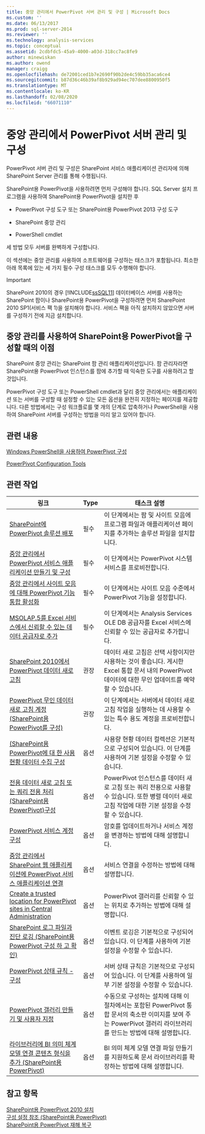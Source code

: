 ```yaml
---
title: 중앙 관리에서 PowerPivot 서버 관리 및 구성 | Microsoft Docs
ms.custom: ''
ms.date: 06/13/2017
ms.prod: sql-server-2014
ms.reviewer: ''
ms.technology: analysis-services
ms.topic: conceptual
ms.assetid: 2cdbfdc5-45a9-4000-a03d-318cc7ac8fe9
author: minewiskan
ms.author: owend
manager: craigg
ms.openlocfilehash: de72001ced1b7e2690f90b2de4c59bb35aca6ce4
ms.sourcegitcommit: b87d36c46b39af8b929ad94ec707dee8800950f5
ms.translationtype: MT
ms.contentlocale: ko-KR
ms.lasthandoff: 02/08/2020
ms.locfileid: "66071110"
---
```

# <a name="powerpivot-server-administration-and-configuration-in-central-administration"></a>중앙 관리에서 PowerPivot 서버 관리 및 구성
  PowerPivot 서버 관리 및 구성은 SharePoint 서비스 애플리케이션 관리자에 의해 SharePoint Server 관리를 통해 수행됩니다.  
  
 SharePoint용 PowerPivot을 사용하려면 먼저 구성해야 합니다. SQL Server 설치 프로그램을 사용하여 SharePoint용 PowerPivot을 설치한 후  
  
-   PowerPivot 구성 도구 또는 SharePoint용 PowerPivot 2013 구성 도구  
  
-   SharePoint 중앙 관리  
  
-   PowerShell cmdlet  
  
 세 방법 모두 서버를 완벽하게 구성합니다.  
  
 이 섹션에는 중앙 관리를 사용하여 소프트웨어를 구성하는 태스크가 포함됩니다. 최소한 아래 목록에 있는 세 가지 필수 구성 태스크를 모두 수행해야 합니다.  
  
> [!IMPORTANT]  
>  SharePoint 2010의 경우 [!INCLUDE[ssSQL11](../../includes/sssql11-md.md)] 데이터베이스 서버를 사용하는 SharePoint 팜이나 SharePoint용 PowerPivot을 구성하려면 먼저 SharePoint 2010 SP1(서비스 팩 1)을 설치해야 합니다. 서비스 팩을 아직 설치하지 않았으면 서버를 구성하기 전에 지금 설치합니다.  
  
## <a name="benefits-of-configuring-powerpivot-for-sharepoint-using-central-administration"></a>중앙 관리를 사용하여 SharePoint용 PowerPivot을 구성할 때의 이점  
 SharePoint 중앙 관리는 SharePoint 팜 관리 애플리케이션입니다. 팜 관리자라면 SharePoint용 PowerPivot 인스턴스를 팜에 추가할 때 익숙한 도구를 사용하려고 할 것입니다.  
  
 PowerPivot 구성 도구 또는 PowerShell cmdlet과 달리 중앙 관리에서는 애플리케이션 또는 서버를 구성할 때 설정할 수 있는 모든 옵션을 완전히 지정하는 페이지를 제공합니다. 다른 방법에서는 구성 워크플로를 몇 개의 단계로 압축하거나 PowerShell을 사용하여 SharePoint 서버를 구성하는 방법을 미리 알고 있어야 합니다.  
  
## <a name="related-content"></a>관련 내용  
 [Windows PowerShell을 사용하여 PowerPivot 구성](power-pivot-configuration-using-windows-powershell.md)  
  
 [PowerPivot Configuration Tools](power-pivot-configuration-tools.md)  
  
## <a name="related-tasks"></a>관련 작업  
  
|링크|Type|태스크 설명|  
|----------|----------|----------------------|  
|[SharePoint에 PowerPivot 솔루션 배포](deploy-power-pivot-solutions-to-sharepoint.md)|필수|이 단계에서는 팜 및 사이트 모음에 프로그램 파일과 애플리케이션 페이지를 추가하는 솔루션 파일을 설치합니다.|  
|[중앙 관리에서 PowerPivot 서비스 애플리케이션 만들기 및 구성](create-and-configure-power-pivot-service-application-in-ca.md)|필수|이 단계에서는 PowerPivot 시스템 서비스를 프로비전합니다.|  
|[중앙 관리에서 사이트 모음에 대해 PowerPivot 기능 통합 활성화](activate-power-pivot-integration-for-site-collections-in-ca.md)|필수|이 단계에서는 사이트 모음 수준에서 PowerPivot 기능을 설정합니다.|  
|[MSOLAP.5를 Excel 서비스에서 신뢰할 수 있는 데이터 공급자로 추가](add-msolap-5-as-a-trusted-data-provider-in-excel-services.md)|필수|이 단계에서는 Analysis Services OLE DB 공급자를 Excel 서비스에 신뢰할 수 있는 공급자로 추가합니다.|  
|[SharePoint 2010에서 PowerPivot 데이터 새로 고침](../powerpivot-data-refresh-with-sharepoint-2010.md)|권장|데이터 새로 고침은 선택 사항이지만 사용하는 것이 좋습니다. 게시한 Excel 통합 문서 내의 PowerPivot 데이터에 대한 무인 업데이트를 예약할 수 있습니다.|  
|[PowerPivot 무인 데이터 새로 고침 계정 &#40;SharePoint용 PowerPivot를 구성&#41;](../configure-unattended-data-refresh-account-powerpivot-sharepoint.md)|권장|이 단계에서는 서버에서 데이터 새로 고침 작업을 실행하는 데 사용할 수 있는 특수 용도 계정을 프로비전합니다.|  
|[&#40;SharePoint용 PowerPivot에 대 한 사용 현황 데이터 수집 구성](configure-usage-data-collection-for-power-pivot-for-sharepoint.md)|옵션|사용량 현황 데이터 컬렉션은 기본적으로 구성되어 있습니다. 이 단계를 사용하여 기본 설정을 수정할 수 있습니다.|  
|[전용 데이터 새로 고침 또는 쿼리 전용 처리 &#40;SharePoint용 PowerPivot&#41;구성](../configure-dedicated-data-refresh-query-only-processing-powerpivot-sharepoint.md)|옵션|PowerPivot 인스턴스를 데이터 새로 고침 또는 쿼리 전용으로 사용할 수 있습니다. 또한 병렬 데이터 새로 고침 작업에 대한 기본 설정을 수정할 수 있습니다.|  
|[PowerPivot 서비스 계정 구성](configure-power-pivot-service-accounts.md)|옵션|암호를 업데이트하거나 서비스 계정을 변경하는 방법에 대해 설명합니다.|  
|[중앙 관리에서 SharePoint 웹 애플리케이션에 PowerPivot 서비스 애플리케이션 연결](connect-power-pivot-service-app-to-sharepoint-web-app-in-ca.md)|옵션|서비스 연결을 수정하는 방법에 대해 설명합니다.|  
|[Create a trusted location for PowerPivot sites in Central Administration](create-a-trusted-location-for-power-pivot-sites-in-central-administration.md)|옵션|PowerPivot 갤러리를 신뢰할 수 있는 위치로 추가하는 방법에 대해 설명합니다.|  
|[SharePoint 로그 파일과 진단 로깅 &#40;SharePoint용 PowerPivot 구성 하 고 확인&#41;](configure-and-view-sharepoint-and-diagnostic-logging.md)|옵션|이벤트 로깅은 기본적으로 구성되어 있습니다. 이 단계를 사용하여 기본 설정을 수정할 수 있습니다.|  
|[PowerPivot 상태 규칙 - 구성](configure-power-pivot-health-rules.md)|옵션|서버 상태 규칙은 기본적으로 구성되어 있습니다. 이 단계를 사용하여 일부 기본 설정을 수정할 수 있습니다.|  
|[PowerPivot 갤러리 만들기 및 사용자 지정](create-and-customize-power-pivot-gallery.md)|옵션|수동으로 구성하는 설치에 대해 이 절차에서는 포함된 PowerPivot 통합 문서의 축소판 이미지를 보여 주는 PowerPivot 갤러리 라이브러리를 만드는 방법에 대해 설명합니다.|  
|[라이브러리에 BI 의미 체계 모델 연결 콘텐츠 형식을 추가 &#40;SharePoint용 PowerPivot&#41;](add-bi-semantic-model-connection-content-type-to-library.md)|옵션|BI 의미 체계 모델 연결 파일 만들기를 지원하도록 문서 라이브러리를 확장하는 방법에 대해 설명합니다.|  
  
## <a name="see-also"></a>참고 항목  
 [SharePoint용 PowerPivot 2010 설치](../../sql-server/install/powerpivot-for-sharepoint-2010-installation.md)   
 [구성 설정 참조 &#40;SharePoint용 PowerPivot&#41;](configuration-setting-reference-power-pivot-for-sharepoint.md)   
 [SharePoint용 PowerPivot 재해 복구](https://go.microsoft.com/fwlink/p/?LinkId=389570)  
  
  
